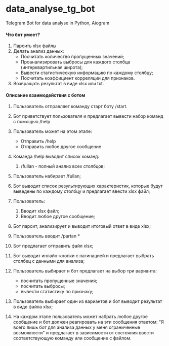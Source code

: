 # data_analyse_tg_bot
Telegram Bot for data analyse in Python, Aiogram

#### Что бот умеет?
1. Парсить xlsx файлы
2. Делать анализ данных:
	- Посчитать количество пропущенных значений;
	- Проанализировать выбросы для каждого столбца (интерквартильная широта);
	- Вывести статистическую информацию по каждому столбцу;
	- Посчитать коэффициент корреляции для признаков.
3. Возвращать результат в виде xlsx или txt.

#### Описание взаимодействия с ботом

1. Пользователь отправляет команду старт боту /start.
2. Бот приветствует пользователя и предлагает вывести набор команд с помощью /help
3. Пользователь может на этом этапе:
	- Отправить /help
	- Отправить любое другое сообщение
4. Команда /help выводит список команд:
	1. /fullan - полный анализ всех столбцов;
5. Пользователь набирает /fullan;
6. Бот выводит список результирующих характеристик, которые будут выведены по каждому столбцу и предлагает ввести xlsx файл;
7. Пользователь: 
	1. Вводит xlsx файл;
	2. Вводит любое другое сообщение;
8. Бот парсит, анализирует и выводит итоговый ответ в виде xlsx;
 
9. Пользователь вводит /partan *
10. Бот предлагает отправить файл xlsx; 
11. Бот выводит инлайн-кнопки с пагинацией и предлагает выбрать столбец с данными для анализа; 
12. Пользователь выбирает и бот предлагает на выбор три варианта:
	- посчитать пропущенные значения;
	- посчитать выбросы;
	- вывести статистику по признаку;
13. Пользователь выбирает один из вариантов и бот выводит результат в виде файла xlsx;
14. На каждом этапе пользователь может набрать любое другое сообщение и бот должен реагировать на эти сообщения ответом: 
	 "Я всего лишь бот для анализа данных у меня ограниченные возможности" и предлагает в зависимости от состояния ввести соответствующую команду или сообщение с файлом.